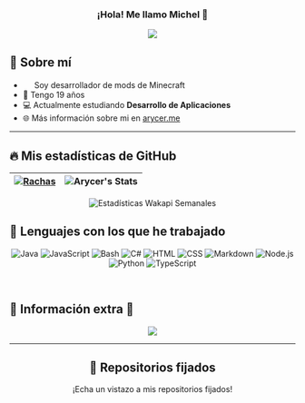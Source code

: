 
<h3 align="center">¡Hola! Me llamo Michel</a> 👋</h3>

<p align="center">
    <img src="https://komarev.com/ghpvc/?username=Arycer&color=red"/> 
</p>

## 📖 Sobre mí

* <img src="https://cdn.discordapp.com/emojis/1124845167866806312.gif" width="16"/> Soy desarrollador de mods de Minecraft
* 🌱 Tengo 19 años
* 💻 Actualmente estudiando **Desarrollo de Aplicaciones**
* 🌐 Más información sobre mi en [arycer.me](https://arycer.me/)
  
<hr/>

## 🔥 Mis estadísticas de GitHub

| [![Rachas](https://streak-stats.demolab.com?user=Arycer&theme=dark&hide_border=true&locale=es)](https://streak-stats.demolab.com?user=Arycer&theme=dark&hide_border=true&locale=es) | ![Arycer's Stats](https://git-hub-stats-liard.vercel.app/api?username=Arycer&theme=dark&show_icons=true&hide_border=true&count_private=true) |
|--------------------------------------------------------------------------------------------------------------|-----------------------------------------------------------------------------------------------------------|

<p align="center">
  <img src="https://github-readme-stats.vercel.app/api/wakatime?username=Arycer&api_domain=waka.arycer.me&theme=dark&layout=compact&locale=es&border_color=30363d" alt="Estadísticas Wakapi Semanales">
</p>

## 🌱 Lenguajes con los que he trabajado

<p align="center">
<img alt="Java" src="https://custom-icon-badges.demolab.com/badge/Java-007396.svg?logo=java&logoColor=white"></a>
<img alt="JavaScript" src="https://img.shields.io/badge/JavaScript-F7DF1E.svg?logo=javascript&logoColor=black"></a>
<img alt="Bash" src="https://img.shields.io/badge/Bash-121011.svg?logo=gnu-bash&logoColor=white"></a>
<img alt="C#" src="https://custom-icon-badges.demolab.com/badge/C%23-68217A.svg?logo=cs2&logoColor=white"></a>
<img alt="HTML" src="https://img.shields.io/badge/HTML-E34F26.svg?logo=html5&logoColor=white"></a>
<img alt="CSS" src="https://img.shields.io/badge/CSS-1572B6.svg?logo=css3&logoColor=white"></a>
<img alt="Markdown" src="https://img.shields.io/badge/Markdown-000000.svg?logo=markdown&logoColor=white"></a>
<img alt="Node.js" src="https://img.shields.io/badge/Node.js-43853D.svg?logo=node.js&logoColor=white"></a>
<img alt="Python" src="https://img.shields.io/badge/Python-14354C.svg?logo=python&logoColor=white"></a>
<img alt="TypeScript" src="https://img.shields.io/badge/TypeScript-007ACC.svg?logo=typescript&logoColor=white"></a>
</p>

<br/>

## 💭 Información extra 💭
<p align="center">
    <img src="https://lanyard.cnrad.dev/api/361147515673903116"/>
</p>

<hr/>

<h2 align="center">📌 Repositorios fijados </h2>
<p align="center">¡Echa un vistazo a mis repositorios fijados!</p>
